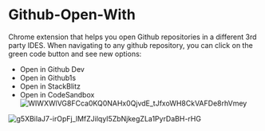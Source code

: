 # Github-Open-With
Chrome extension that helps you open Github repositories in a different 3rd party IDES.
 When navigating to any github repository, you can click on the green code button and see new options:
- Open in Github Dev
- Open in Github1s
- Open in StackBlitz
- Open in CodeSandbox
![WIWXWlVG8FCca0KQ0NAHx0QjvdE_tJfxoWH8CkVAFDe8rhVmey](https://github.com/user-attachments/assets/c2b619c8-932d-4706-8c23-186b6e868830)



![g5XBilaJ7-irOpFj_lMfZJilqyI5ZbNjkegZLa1PyrDaBH-rHG](https://github.com/user-attachments/assets/b606089c-81e9-47de-950b-2bd00ab92618)
